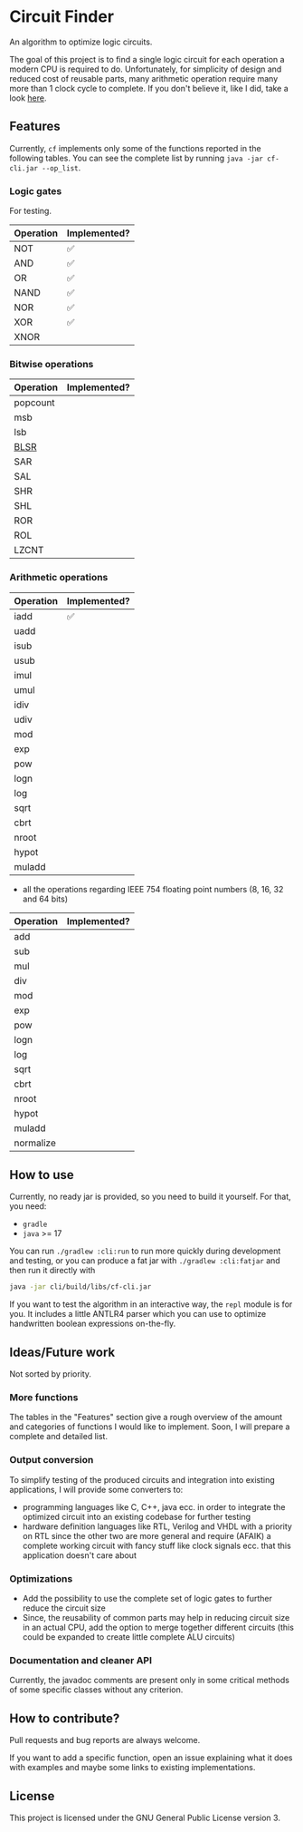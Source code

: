 # Circuit Finder
An algorithm to optimize logic circuits.

The goal of this project is to find a single logic circuit for each operation a modern CPU is required to do.
Unfortunately, for simplicity of design and reduced cost of reusable parts, many arithmetic operation require many more than 1 clock cycle to complete.
If you don't believe it, like I did, take a look [here](https://www.agner.org/optimize/instruction_tables.pdf).

## Features
Currently, `cf` implements only some of the functions reported in the following tables. You can see the complete list by running `java -jar cf-cli.jar --op_list`.

### Logic gates
For testing.

| Operation | Implemented? |
|-----------|--------------|
| NOT       | ✅            |
| AND       | ✅            |
| OR        | ✅            |
| NAND      | ✅            |
| NOR       | ✅            |
| XOR       | ✅            |
| XNOR      |              |

### Bitwise operations

| Operation                                      | Implemented? |
|------------------------------------------------|--------------|
| popcount                                       |              |
| msb                                            |              |
| lsb                                            |              |
| [BLSR](https://www.felixcloutier.com/x86/blsr) |              |
| SAR                                            |              |
| SAL                                            |              |
| SHR                                            |              |
| SHL                                            |              |
| ROR                                            |              |
| ROL                                            |              |
| LZCNT                                          |              |

### Arithmetic operations

| Operation | Implemented? |
|-----------|--------------|
| iadd      | ✅            |
| uadd      |              |
| isub      |              |
| usub      |              |
| imul      |              |
| umul      |              |
| idiv      |              |
| udiv      |              |
| mod       |              |
| exp       |              |
| pow       |              |
| logn      |              |
| log       |              |
| sqrt      |              |
| cbrt      |              |
| nroot     |              |
| hypot     |              |
| muladd    |              |

- all the operations regarding IEEE 754 floating point numbers (8, 16, 32 and 64 bits)

| Operation | Implemented? |
|-----------|--------------|
| add       |              |
| sub       |              |
| mul       |              |
| div       |              |
| mod       |              |
| exp       |              |
| pow       |              |
| logn      |              |
| log       |              |
| sqrt      |              |
| cbrt      |              |
| nroot     |              |
| hypot     |              |
| muladd    |              |
| normalize |              |


## How to use
Currently, no ready jar is provided, so you need to build it yourself. For that, you need:
 - `gradle`
 - `java` >= 17

You can run `./gradlew :cli:run` to run more quickly during development and testing, or you can produce a fat jar with `./gradlew :cli:fatjar` and then run it directly with
```bash
java -jar cli/build/libs/cf-cli.jar
```

If you want to test the algorithm in an interactive way, the `repl` module is for you. It includes a little ANTLR4 parser which you can use to optimize handwritten boolean expressions on-the-fly.

## Ideas/Future work
Not sorted by priority.

### More functions
The tables in the "Features" section give a rough overview of the amount and categories of functions I would like to implement.
Soon, I will prepare a complete and detailed list.

### Output conversion
To simplify testing of the produced circuits and integration into existing applications, I will provide some converters to:
 - programming languages like C, C++, java ecc. in order to integrate the optimized circuit into an existing codebase for further testing
 - hardware definition languages like RTL, Verilog and VHDL with a priority on RTL since the other two are more general and require (AFAIK) a complete working circuit with fancy stuff like clock signals ecc. that this application doesn't care about

### Optimizations
 - Add the possibility to use the complete set of logic gates to further reduce the circuit size
 - Since, the reusability of common parts may help in reducing circuit size in an actual CPU, add the option to merge together different circuits (this could be expanded to create little complete ALU circuits)

### Documentation and cleaner API
Currently, the javadoc comments are present only in some critical methods of some specific classes without any criterion.

## How to contribute?
Pull requests and bug reports are always welcome.

If you want to add a specific function, open an issue explaining what it does with examples and maybe some links to existing implementations.

## License
This project is licensed under the GNU General Public License version 3.
